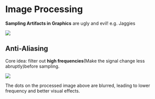 # Image Processing

**Sampling Artifacts in Graphics** are ugly and evil! e.g. Jaggies

![](https://cs184.eecs.berkeley.edu/public/sp22/lectures/lec-3-sampling-and-aliasing/slides/slide-11.jpg)
## Anti-Aliasing

Core idea: filter out **high frequencies**(Make the signal change less abruptly)before sampling.

![](https://cs184.eecs.berkeley.edu/public/sp22/lectures/lec-3-sampling-and-aliasing/slides/slide-18.jpg)

The dots on the processed image above are blurred, leading to lower frequency and better visual effects.

